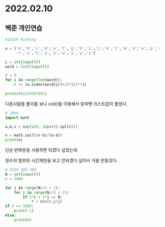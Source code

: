 # 2022.02.10

## 백준 개인연습

```python
#15829 Hashing

a = ['a','b','c','d','e','f','g','h','i','j','k','l','m','n','o','p','q',
     'r','s','t','u','v','w','x','y','z']

L = int(input())
word = list(input())

r = 0
for i in range(len(word)):
    r += (a.index(word[i])+1)*(31**i)
    
print(r%1234567891)
```

다른사람들 풀이를 보니 ord()를 이용해서 알파벳 리스트없이 풀었다.



```python
# 2869
import math

a,b,v = map(int, input().split())

n = math.ceil((v-b)/(a-b))
print(n)
```

단순 반복문을 사용하면 되겠다 싶었는데 

정수의 범위와 시간제한을 보고 안되겠다 싶어서 식을 만들었다.



```python
# 2839 설탕 배달
N = int(input())
r = 5000

for i in range(N//5 + 1):
    for j in range(N//3 + 1):
        if 5*i + 3*j == N:
            r = min(r,i+j)
if r == 5000:
    print(-1)
else:
    print(r)
```

